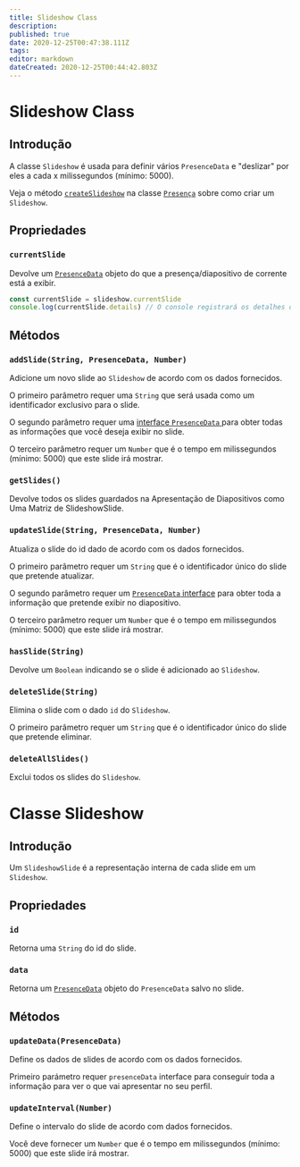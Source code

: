 ```yaml
---
title: Slideshow Class
description:
published: true
date: 2020-12-25T00:47:38.111Z
tags:
editor: markdown
dateCreated: 2020-12-25T00:44:42.803Z
---
```


# Slideshow Class

## Introdução

A classe ` Slideshow ` é usada para definir vários ` PresenceData ` e "deslizar" por eles a cada x milissegundos (mínimo: 5000).

Veja o método [`createSlideshow`](/dev/presence/class#createslideshow) na classe [`Presença`](/dev/presence/class) sobre como criar um `Slideshow`.

## Propriedades

### `currentSlide`

Devolve um [`PresenceData`](/dev/presence/class#presencedata-interface) objeto do que a presença/diapositivo de corrente está a exibir.

```typescript
const currentSlide = slideshow.currentSlide
console.log(currentSlide.details) // O console registrará os detalhes dos dados de presença
```

## Métodos

### `addSlide(String, PresenceData, Number)`

Adicione um novo slide ao ` Slideshow ` de acordo com os dados fornecidos.

O primeiro parâmetro requer uma ` String ` que será usada como um identificador exclusivo para o slide.

O segundo parâmetro requer uma [ interface ` PresenceData ` ](/dev/presence/class#presencedata-interface) para obter todas as informações que você deseja exibir no slide.

O terceiro parâmetro requer um `Number` que é o tempo em milissegundos (mínimo: 5000) que este slide irá mostrar.

### `getSlides()`

Devolve todos os slides guardados na Apresentação de Diapositivos como Uma Matriz de SlideshowSlide.

### `updateSlide(String, PresenceData, Number)`

Atualiza o slide do id dado de acordo com os dados fornecidos.

O primeiro parâmetro requer um `String` que é o identificador único do slide que pretende atualizar.

O segundo parâmetro requer um [`PresenceData` interface](/dev/presence/class#presencedata-interface) para obter toda a informação que pretende exibir no diapositivo.

O terceiro parâmetro requer um `Number` que é o tempo em milissegundos (mínimo: 5000) que este slide irá mostrar.

### `hasSlide(String)`

Devolve um `Boolean` indicando se o slide é adicionado ao `Slideshow`.

### `deleteSlide(String)`

Elimina o slide com o dado `id` do `Slideshow`.

O primeiro parâmetro requer um `String` que é o identificador único do slide que pretende eliminar.

### `deleteAllSlides()`

Exclui todos os slides do `Slideshow`.

# Classe Slideshow

## Introdução

Um `SlideshowSlide` é a representação interna de cada slide em um `Slideshow`.

## Propriedades

### `id`

Retorna uma `String` do id do slide.

### `data`

Retorna um [`PresenceData`](/dev/presence/class#presencedata-interface) objeto do `PresenceData` salvo no slide.

## Métodos

### `updateData(PresenceData)`

Define os dados de slides de acordo com os dados fornecidos.

Primeiro parámetro requer `presenceData` interface para conseguir toda a informação para ver o que vai apresentar no seu perfil.

### `updateInterval(Number)`

Define o intervalo do slide de acordo com dados fornecidos.

Você deve fornecer um `Number` que é o tempo em milissegundos (mínimo: 5000) que este slide irá mostrar.